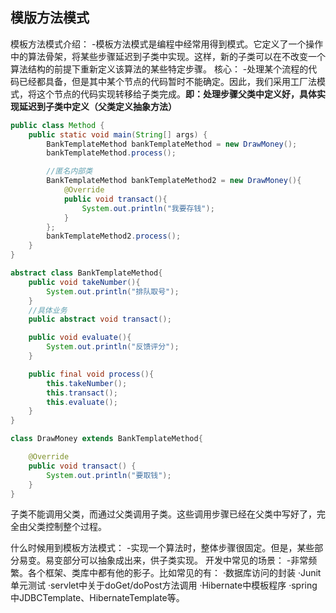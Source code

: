 ## 模版方法模式
模板方法模式介绍：
-模板方法模式是编程中经常用得到模式。它定义了一个操作中的算法骨架，将某些步骤延迟到子类中实现。这样，新的子类可以在不改变一个算法结构的前提下重新定义该算法的某些特定步骤。
核心：
-处理某个流程的代码已经都具备，但是其中某个节点的代码暂时不能确定。因此，我们采用工厂法模式，将这个节点的代码实现转移给子类完成。**即：处理步骤父类中定义好，具体实现延迟到子类中定义（父类定义抽象方法）**

```java
public class Method {
    public static void main(String[] args) {
        BankTemplateMethod bankTemplateMethod = new DrawMoney();
        bankTemplateMethod.process();

        //匿名内部类
        BankTemplateMethod bankTemplateMethod2 = new DrawMoney(){
            @Override
            public void transact(){
                System.out.println("我要存钱");
            }
        };
        bankTemplateMethod2.process();
    }
}

abstract class BankTemplateMethod{
    public void takeNumber(){
        System.out.println("排队取号");
    }
    //具体业务
    public abstract void transact();

    public void evaluate(){
        System.out.println("反馈评分");
    }

    public final void process(){
        this.takeNumber();
        this.transact();
        this.evaluate();
    }
}

class DrawMoney extends BankTemplateMethod{

    @Override
    public void transact() {
        System.out.println("要取钱");
    }
}
```

子类不能调用父类，而通过父类调用子类。这些调用步骤已经在父类中写好了，完全由父类控制整个过程。


什么时候用到模板方法模式：
-实现一个算法时，整体步骤很固定。但是，某些部分易变。易变部分可以抽象成出来，供子类实现。
开发中常见的场景：
-非常频繁。各个框架、类库中都有他的影子。比如常见的有：
·数据库访问的封装
·Junit单元测试
·servlet中关于doGet/doPost方法调用
·Hibernate中模板程序
·spring中JDBCTemplate、HibernateTemplate等。